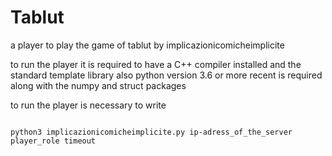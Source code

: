 # Tablut 
a player to play the game of tablut by implicazionicomicheimplicite 


to run the player it is required to have a C++ compiler installed and the standard template library
also python version 3.6 or more recent is required along with the numpy and struct packages

to run the player is necessary to write 
```

python3 implicazionicomicheimplicite.py ip-adress_of_the_server player_role timeout
```






